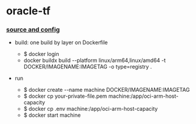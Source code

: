 # oracle-tf
### [source and config](https://github.com/hitrov/oci-arm-host-capacity)

* build: one build by layer on Dockerfile
  * $ docker login
  * docker buildx build --platform linux/arm64,linux/amd64 -t DOCKER/IMAGENAME:IMAGETAG -o type=registry .

* run
  * $ docker create --name machine DOCKER/IMAGENAME:IMAGETAG
  * $ docker cp your-private-file.pem machine:/app/oci-arm-host-capacity 
  * $ docker cp .env machine:/app/oci-arm-host-capacity 
  * $ docker start machine
